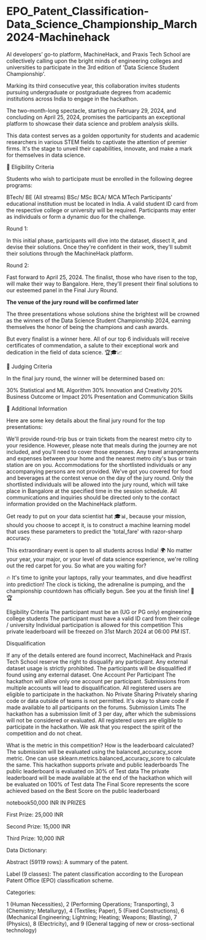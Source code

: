 

# EPO_Patent_Classification-Data_Science_Championship_March2024-Machinehack

AI developers’ go-to platform, MachineHack, and Praxis Tech School are collectively calling upon the bright minds of engineering colleges and universities to participate in the 3rd edition of 'Data Science Student Championship'.

Marking its third consecutive year, this collaboration invites students pursuing undergraduate or postgraduate degrees from academic institutions across India to engage in the hackathon.

The two-month-long spectacle, starting on February 29, 2024, and concluding on April 25, 2024, promises the participants an exceptional platform to showcase their data science and problem analysis skills.

This data contest serves as a golden opportunity for students and academic researchers in various STEM fields to captivate the attention of premier firms. It's the stage to unveil their capabilities, innovate, and make a mark for themselves in data science.
 

📜 Eligibility Criteria

Students who wish to participate must be enrolled in the following degree programs:

BTech/ BE (All streams)
BSc/ MSc
BCA/ MCA
MTech
Participants' educational institution must be located in India. A valid student ID card from the respective college or university will be required. Participants may enter as individuals or form a dynamic duo for the challenge.
 

Round 1:

In this initial phase, participants will dive into the dataset, dissect it, and devise their solutions. Once they're confident in their work, they'll submit their solutions through the MachineHack platform.
 

Round 2:

Fast forward to April 25, 2024. The finalist, those who have risen to the top, will make their way to Bangalore. Here, they'll present their final solutions to our esteemed panel in the Final Jury Round.

**The venue of the jury round will be confirmed later**

The three presentations whose solutions shine the brightest will be crowned as the winners of the Data Science Student Championship 2024, earning themselves the honor of being the champions and cash awards.

But every finalist is a winner here. All of our top 6 individuals will receive certificates of commendation, a salute to their exceptional work and dedication in the field of data science. 🏆🎓📈
 

🎯 Judging Criteria

In the final jury round, the winner will be determined based on:

30% Statistical and ML Algorithm
30% Innovation and Creativity
20% Business Outcome or Impact
20% Presentation and Communication Skills
 
📌 Additional Information

Here are some key details about the final jury round for the top presentations:

We'll provide round-trip bus or train tickets from the nearest metro city to your residence. However, please note that meals during the journey are not included, and you'll need to cover those expenses.
Any travel arrangements and expenses between your home and the nearest metro city's bus or train station are on you.
Accommodations for the shortlisted individuals or any accompanying persons are not provided.
We've got you covered for food and beverages at the contest venue on the day of the jury round.
Only the shortlisted individuals will be allowed into the jury round, which will take place in Bangalore at the specified time in the session schedule.
All communications and inquiries should be directed only to the contact information provided on the MachineHack platform.
 
Get ready to put on your data scientist hat 🎓📊, because your mission, should you choose to accept it, is to construct a machine learning model that uses these parameters to predict the 'total_fare' with razor-sharp accuracy.
 

This extraordinary event is open to all students across India! 🌍 No matter your year, your major, or your level of data science experience, we're rolling out the red carpet for you. So what are you waiting for?
 

🔥 It's time to ignite your laptops, rally your teammates, and dive headfirst into prediction! The clock is ticking, the adrenaline is pumping, and the championship countdown has officially begun. See you at the finish line! 🚀🏆

Eligibility Criteria 
The participant must be an (UG or PG only) engineering college students
The participant must have a valid ID card from their college / university
Individual participation is allowed for this competition
This private leaderboard will be freezed on 31st March 2024 at 06:00 PM IST.

Disqualification

If any of the details entered are found incorrect, MachineHack and Praxis Tech School reserve the right to disqualify any participant.
Any external dataset usage is strictly prohibited. The participants will be disqualified if found using any external dataset.
One Account Per Participant
The hackathon will allow only one account per participant.
 Submissions from multiple accounts will lead to disqualification.
All registered users are eligible to participate in the hackathon.
No Private Sharing
Privately sharing code or data outside of teams is not permitted.
 It's okay to share code if made available to all participants on the forums.
Submission Limits
The hackathon has a submission limit of 3 per day, after which the submissions will not be considered or evaluated.
All registered users are eligible to participate in the hackathon. We ask that you respect the spirit of the competition and do not cheat.

What is the metric in this competition? How is the leaderboard calculated?
The submission will be evaluated using the balanced_accuracy_score metric. One can use sklearn.metrics.balanced_accuracy_score to calculate the same.
This hackathon supports private and public leaderboards
The public leaderboard is evaluated on 30% of Test data
The private leaderboard will be made available at the end of the hackathon which will be evaluated on 100% of Test data
The Final Score represents the score achieved based on the Best Score on the public leaderboard

notebook50,000 INR IN PRIZES

First Prize: 25,000 INR

Second Prize: 15,000 INR

Third Prize: 10,000 INR

Data Dictionary:

Abstract (59119 rows): A summary of the patent.

Label (9 classes): The patent classification according to the European Patent Office (EPO) classification scheme.

Categories:

1 (Human Necessities),
2 (Performing Operations; Transporting),
3 (Chemistry; Metallurgy),
4 (Textiles; Paper),
5 (Fixed Constructions),
6 (Mechanical Engineering; Lightning; Heating; Weapons; Blasting),
7 (Physics),
8 (Electricity), and
9 (General tagging of new or cross-sectional technology)
